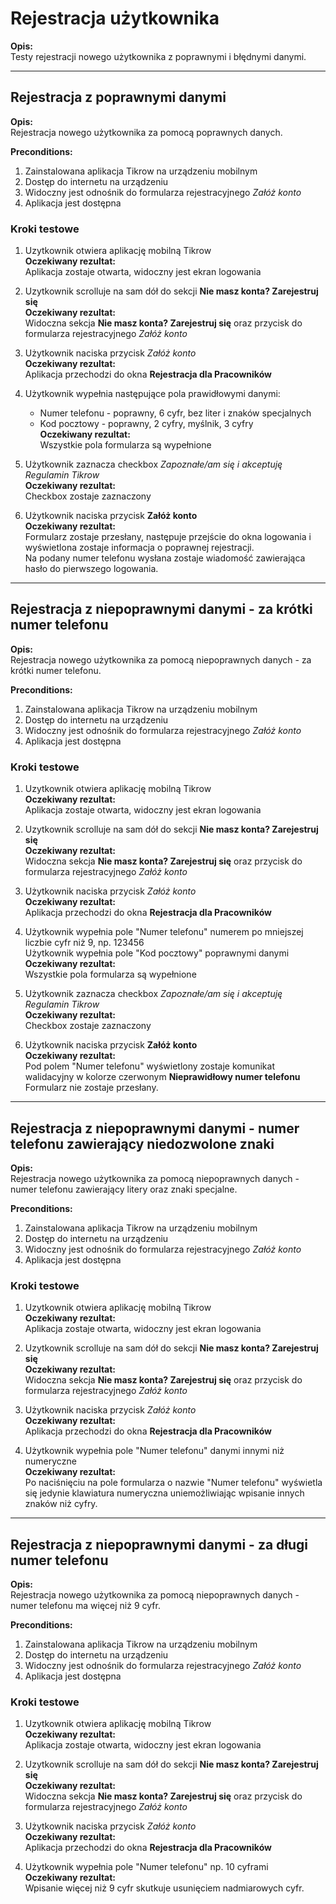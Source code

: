 # Rejestracja użytkownika

**Opis:**  
Testy rejestracji nowego użytkownika z poprawnymi i błędnymi danymi.

---

## Rejestracja z poprawnymi danymi

**Opis:**  
Rejestracja nowego użytkownika za pomocą poprawnych danych.

**Preconditions:**

1. Zainstalowana aplikacja Tikrow na urządzeniu mobilnym
2. Dostęp do internetu na urządzeniu
3. Widoczny jest odnośnik do formularza rejestracyjnego _Załóż konto_
4. Aplikacja jest dostępna

### Kroki testowe

1. Uzytkownik otwiera aplikację mobilną Tikrow  
   **Oczekiwany rezultat:**  
   Aplikacja zostaje otwarta, widoczny jest ekran logowania

2. Uzytkownik scrolluje na sam dół do sekcji **Nie masz konta? Zarejestruj się**  
   **Oczekiwany rezultat:**  
   Widoczna sekcja **Nie masz konta? Zarejestruj się** oraz przycisk do formularza rejestracyjnego _Załóż konto_

3. Użytkownik naciska przycisk _Załóż konto_  
   **Oczekiwany rezultat:**  
   Aplikacja przechodzi do okna **Rejestracja dla Pracowników**

4. Użytkownik wypełnia następujące pola prawidłowymi danymi:

   - Numer telefonu - poprawny, 6 cyfr, bez liter i znaków specjalnych
   - Kod pocztowy - poprawny, 2 cyfry, myślnik, 3 cyfry  
     **Oczekiwany rezultat:**  
     Wszystkie pola formularza są wypełnione

5. Użytkownik zaznacza checkbox _Zapoznałe/am się i akceptuję Regulamin Tikrow_  
   **Oczekiwany rezultat:**  
   Checkbox zostaje zaznaczony

6. Użytkownik naciska przycisk **Załóż konto**  
   **Oczekiwany rezultat:**  
   Formularz zostaje przesłany, następuje przejście do okna logowania i wyświetlona zostaje informacja o poprawnej rejestracji.  
   Na podany numer telefonu wysłana zostaje wiadomość zawierająca hasło do pierwszego logowania.

---

## Rejestracja z niepoprawnymi danymi - za krótki numer telefonu

**Opis:**  
Rejestracja nowego użytkownika za pomocą niepoprawnych danych - za krótki numer telefonu.

**Preconditions:**

1. Zainstalowana aplikacja Tikrow na urządzeniu mobilnym
2. Dostęp do internetu na urządzeniu
3. Widoczny jest odnośnik do formularza rejestracyjnego _Załóż konto_
4. Aplikacja jest dostępna

### Kroki testowe

1. Uzytkownik otwiera aplikację mobilną Tikrow  
   **Oczekiwany rezultat:**  
   Aplikacja zostaje otwarta, widoczny jest ekran logowania

2. Uzytkownik scrolluje na sam dół do sekcji **Nie masz konta? Zarejestruj się**  
   **Oczekiwany rezultat:**  
   Widoczna sekcja **Nie masz konta? Zarejestruj się** oraz przycisk do formularza rejestracyjnego _Załóż konto_

3. Użytkownik naciska przycisk _Załóż konto_  
   **Oczekiwany rezultat:**  
   Aplikacja przechodzi do okna **Rejestracja dla Pracowników**

4. Użytkownik wypełnia pole "Numer telefonu" numerem po mniejszej liczbie cyfr niż 9, np. 123456  
   Użytkownik wypełnia pole "Kod pocztowy" poprawnymi danymi  
   **Oczekiwany rezultat:**  
   Wszystkie pola formularza są wypełnione

5. Użytkownik zaznacza checkbox _Zapoznałe/am się i akceptuję Regulamin Tikrow_  
   **Oczekiwany rezultat:**  
   Checkbox zostaje zaznaczony

6. Użytkownik naciska przycisk **Załóż konto**  
   **Oczekiwany rezultat:**  
   Pod polem "Numer telefonu" wyświetlony zostaje komunikat walidacyjny w kolorze czerwonym **Nieprawidłowy numer telefonu**  
   Formularz nie zostaje przesłany.

---

## Rejestracja z niepoprawnymi danymi - numer telefonu zawierający niedozwolone znaki

**Opis:**  
Rejestracja nowego użytkownika za pomocą niepoprawnych danych - numer telefonu zawierający litery oraz znaki specjalne.

**Preconditions:**

1. Zainstalowana aplikacja Tikrow na urządzeniu mobilnym
2. Dostęp do internetu na urządzeniu
3. Widoczny jest odnośnik do formularza rejestracyjnego _Załóż konto_
4. Aplikacja jest dostępna

### Kroki testowe

1. Uzytkownik otwiera aplikację mobilną Tikrow  
   **Oczekiwany rezultat:**  
   Aplikacja zostaje otwarta, widoczny jest ekran logowania

2. Uzytkownik scrolluje na sam dół do sekcji **Nie masz konta? Zarejestruj się**  
   **Oczekiwany rezultat:**  
   Widoczna sekcja **Nie masz konta? Zarejestruj się** oraz przycisk do formularza rejestracyjnego _Załóż konto_

3. Użytkownik naciska przycisk _Załóż konto_  
   **Oczekiwany rezultat:**  
   Aplikacja przechodzi do okna **Rejestracja dla Pracowników**

4. Użytkownik wypełnia pole "Numer telefonu" danymi innymi niż numeryczne  
   **Oczekiwany rezultat:**  
   Po naciśnięciu na pole formularza o nazwie "Numer telefonu" wyświetla się jedynie klawiatura numeryczna uniemożliwiając wpisanie innych znaków niż cyfry.

---

## Rejestracja z niepoprawnymi danymi - za długi numer telefonu

**Opis:**  
Rejestracja nowego użytkownika za pomocą niepoprawnych danych - numer telefonu ma więcej niż 9 cyfr.

**Preconditions:**

1. Zainstalowana aplikacja Tikrow na urządzeniu mobilnym
2. Dostęp do internetu na urządzeniu
3. Widoczny jest odnośnik do formularza rejestracyjnego _Załóż konto_
4. Aplikacja jest dostępna

### Kroki testowe

1. Uzytkownik otwiera aplikację mobilną Tikrow  
   **Oczekiwany rezultat:**  
   Aplikacja zostaje otwarta, widoczny jest ekran logowania

2. Uzytkownik scrolluje na sam dół do sekcji **Nie masz konta? Zarejestruj się**  
   **Oczekiwany rezultat:**  
   Widoczna sekcja **Nie masz konta? Zarejestruj się** oraz przycisk do formularza rejestracyjnego _Załóż konto_

3. Użytkownik naciska przycisk _Załóż konto_  
   **Oczekiwany rezultat:**  
   Aplikacja przechodzi do okna **Rejestracja dla Pracowników**

4. Użytkownik wypełnia pole "Numer telefonu" np. 10 cyframi  
   **Oczekiwany rezultat:**  
   Wpisanie więcej niż 9 cyfr skutkuje usunięciem nadmiarowych cyfr.
